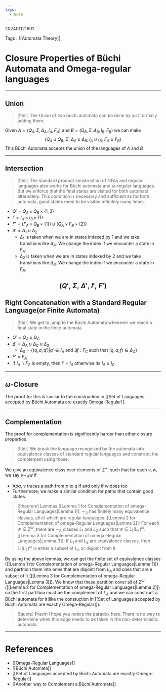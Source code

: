 ```yaml
---
tags:
  - Note
---
```

202401121601

Tags : [[Automata Theory]]
# Closure Properties of Büchi Automata and Omega-regular languages
---
## Union
>[!tldr]
>The Union of two büchi automata can be done by just formally adding them.

Given $A=(Q_{A}, \Sigma, \Delta_{A}, I_{A}, F_{A})$ and $B=(Q_{B}, \Sigma, \Delta_{B}, I_{B}, F_{B})$ we can make 
$$
(Q_{A}\cup Q_{B},\; \Sigma,\; \Delta_{A}\cup \Delta_{B},\; I_{A}\cup I_{B},\ F_{A}\cup F_{B})
$$
This Büchi Automata accepts the union of the languages of $A$ and $B$

---
## Intersection
>[!tldr]
>The standard product construction of NFAs and regular languages also works for Büchi automata and $\omega$-regular languages. But we enforce that the final states are visited for both automata alternately. This condition is necessary and sufficient as for both automata, good states need to be visited infinitely many times.

- $Q' = Q_{A}\times Q_{B} \times \{ 1,2 \}$
- $I' = I_{A} \times I_{B} \times \{ 1 \}$
- $F' = (F_{A} \times Q_{B} \times \{ 1 \}) \cup (Q_{A} \times F_{B} \times\{2\})$
- $\Delta' = \Delta_{1} \cup \Delta_{2}$
	- $\Delta_1$ is taken when we are in states indexed by $1$ and we take transitions like $\Delta_A$. We change the index if we encounter a state in $F_A$.
	- $\Delta_2$ is taken when we are in states indexed by $2$ and we take transitions like $\Delta_B$. We change the index if we encounter a state in $F_B$.

$$
(Q',\;\Sigma,\;\Delta',\;I',\;F')
$$
---
## Right Concatenation with a Standard Regular Language(or Finite Automata)
>[!tldr]
>We get to jump to the Büchi Automata whenever we reach a final state in the finite automata.

- $Q' = Q_A\cup Q_C$
- $\Delta' = \Delta_A\cup \Delta_C\cup\Delta_{S}$
	- $\Delta_{S}=\{(q,a,q')|q'\in I_A\text{ and }\exists f:F_{C}\text{ such that }(q,a,f)\in \Delta_{C}\}$
- $F' = F_A$
- If $I_A\cap F_A$ is empty, then $I'=I_A$ otherwise its $I_A\cup I_C$.
---
## $\omega$-Closure
The proof for this is similar to the construction in [[Set of Languages accepted by Büchi Automata are exactly Omega-Regular]].

---
## Complementation
The proof for complementation is significantly harder than other closure properties.

>[!tldr]
>We break the language recognized by the automata into equivalence classes of standard regular languages and construct the complement using those.

We give an equivalence class over elements of $\Sigma^+$, such that for each $v, w$, we say $v\sim_A w$ if
- $\forall p q$, $v$ traces a path from $p$ to $q$  if and only if $w$ does too
- Furthermore, we make a similar condition for paths that contain good states.

>[!theorem] Lemmas
>[[Lemma 1 for Complementation of omega-Regular Languages|Lemma 1]]: $\sim_A$ has finitely many equivalence classes, all of which are regular languages.
>[[Lemma 2 for Complementation of omega-Regular Languages|Lemma 2]]: For each $w\in\Sigma^\omega$,  there are $\sim_A$ classes $L_1$ and $L_2$ such that $w\in L_1(L_2)^\omega$.
>[[Lemma 3 for Complementation of omega-Regular Languages|Lemma 3]]: If $L_1$ and $L_2$ are equivalence classes, then $L_1(L_2)^\omega$ is either a subset of $L_A$ or disjoint from it.


By using the above lemmas, we can get the finite set of equivalence classes ([[Lemma 1 for Complementation of omega-Regular Languages|Lemma 1]]) and partition them into ones that are disjoint from $L_A$ and ones that are a subset of it ([[Lemma 3 for Complementation of omega-Regular Languages|Lemma 3]]).  We know that these partition cover all of $\Sigma^\omega$ ([[Lemma 2 for Complementation of omega-Regular Languages|Lemma 2]]) so the first partition must be the complement of $L_A$ and we can construct a Büchi automata for it(like the constuction in [[Set of Languages accepted by Büchi Automata are exactly Omega-Regular]]).

>[!quote] Pravin
>I hope you notice the paradox here. There is no way to determine when this edge needs to be taken in the non-deterministic automata.

---
# References
- [[Omega-Regular Languages]]
- [[Büchi Automata]]
- [[Set of Languages accepted by Büchi Automata are exactly Omega-Regular]]
- [[Another way to Complement a Büchi Autromata]]